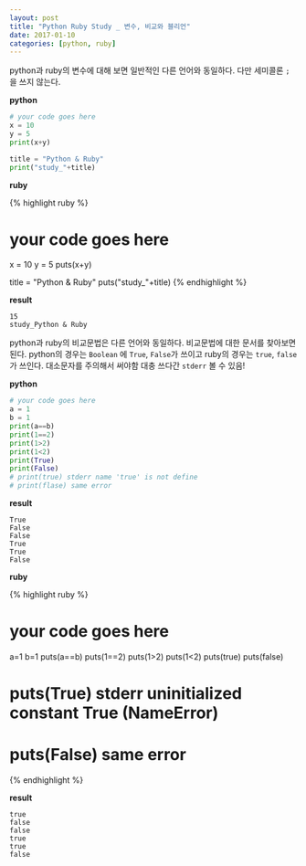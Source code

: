 ```yaml
---
layout: post
title: "Python Ruby Study _ 변수, 비교와 블리언"
date: 2017-01-10
categories: [python, ruby]
---
```


python과 ruby의 변수에 대해 보면 일반적인 다른 언어와 동일하다. 다만 세미콜론 `;` 을
쓰지 않는다.  

**python**

```python
# your code goes here
x = 10
y = 5
print(x+y)

title = "Python & Ruby"
print("study_"+title)
```

**ruby**

{% highlight ruby %}
# your code goes here
x = 10
y = 5
puts(x+y)

title = "Python & Ruby"
puts("study_"+title)
{% endhighlight %}

**result**

```
15
study_Python & Ruby
```


python과 ruby의 비교문법은 다른 언어와 동일하다. 비교문법에 대한 문서를 찾아보면 된다.
python의 경우는 `Boolean` 에 `True`, `False`가 쓰이고 ruby의 경우는 `true`, `false`가 쓰인다.
대소문자를 주의해서 써야함 대충 쓰다간 `stderr` 볼 수 있음!  

**python**

```python
# your code goes here
a = 1
b = 1
print(a==b)
print(1==2)
print(1>2)
print(1<2)
print(True)
print(False)
# print(true) stderr name 'true' is not define
# print(flase) same error
```

**result**

```
True
False
False
True
True
False
```

**ruby**

{% highlight ruby %}
# your code goes here
a=1
b=1
puts(a==b)
puts(1==2)
puts(1>2)
puts(1<2)
puts(true)
puts(false)
# puts(True) stderr uninitialized constant True (NameError)
# puts(False) same error
{% endhighlight %}

**result**

```
true
false
false
true
true
false
```
